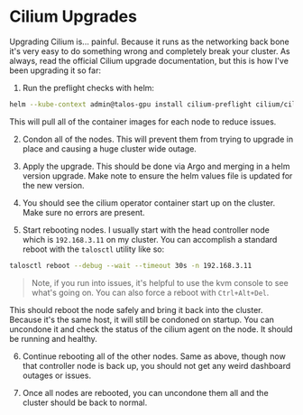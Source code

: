 # Cilium Upgrades

Upgrading Cilium is... painful. Because it runs as the networking back bone it's very easy to do something wrong and completely break your cluster. As always, read the official Cilium upgrade documentation, but this is how I've been upgrading it so far:

1. Run the preflight checks with helm:

```sh
helm --kube-context admin@talos-gpu install cilium-preflight cilium/cilium --version 1.15.0 --namespace=kube-system --set preflight.enabled=true --set agent=false --set operator.enabled=false
```

This will pull all of the container images for each node to reduce issues.

2. Condon all of the nodes. This will prevent them from trying to upgrade in place and causing a huge cluster wide outage.

3. Apply the upgrade. This should be done via Argo and merging in a helm version upgrade. Make note to ensure the helm values file is updated for the new version.

4. You should see the cilium operator container start up on the cluster. Make sure no errors are present.

5. Start rebooting nodes. I usually start with the head controller node which is `192.168.3.11` on my cluster. You can accomplish a standard reboot with the `talosctl` utility like so:

```sh
talosctl reboot --debug --wait --timeout 30s -n 192.168.3.11
```

> Note, if you run into issues, it's helpful to use the kvm console to see what's going on. You can also force a reboot with `Ctrl+Alt+Del`.

This should reboot the node safely and bring it back into the cluster. Because it's the same host, it will still be condoned on startup. You can uncondone it and check the status of the cilium agent on the node. It should be running and healthy.

6. Continue rebooting all of the other nodes. Same as above, though now that controller node is back up, you should not get any weird dashboard outages or issues.

7. Once all nodes are rebooted, you can uncondone them all and the cluster should be back to normal.
